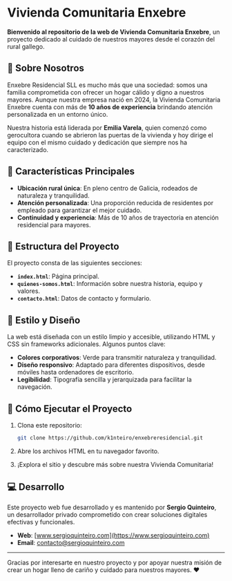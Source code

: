 # Vivienda Comunitaria Enxebre

**Bienvenido al repositorio de la web de Vivienda Comunitaria Enxebre**, un proyecto dedicado al cuidado de nuestros mayores desde el corazón del rural gallego.

## 🌟 Sobre Nosotros

Enxebre Residencial SLL es mucho más que una sociedad: somos una familia comprometida con ofrecer un hogar cálido y digno a nuestros mayores. Aunque nuestra empresa nació en 2024, la Vivienda Comunitaria Enxebre cuenta con más de **10 años de experiencia** brindando atención personalizada en un entorno único.

Nuestra historia está liderada por **Emilia Varela**, quien comenzó como gerocultora cuando se abrieron las puertas de la vivienda y hoy dirige el equipo con el mismo cuidado y dedicación que siempre nos ha caracterizado.

## 🏡 Características Principales

- **Ubicación rural única**: En pleno centro de Galicia, rodeados de naturaleza y tranquilidad.
- **Atención personalizada**: Una proporción reducida de residentes por empleado para garantizar el mejor cuidado.
- **Continuidad y experiencia**: Más de 10 años de trayectoria en atención residencial para mayores.

## 📂 Estructura del Proyecto

El proyecto consta de las siguientes secciones:

- **`index.html`**: Página principal.
- **`quienes-somos.html`**: Información sobre nuestra historia, equipo y valores.
- **`contacto.html`**: Datos de contacto y formulario.

## 🎨 Estilo y Diseño

La web está diseñada con un estilo limpio y accesible, utilizando HTML y CSS sin frameworks adicionales. Algunos puntos clave:

- **Colores corporativos**: Verde para transmitir naturaleza y tranquilidad.
- **Diseño responsivo**: Adaptado para diferentes dispositivos, desde móviles hasta ordenadores de escritorio.
- **Legibilidad**: Tipografía sencilla y jerarquizada para facilitar la navegación.

## 🚀 Cómo Ejecutar el Proyecto

1. Clona este repositorio:

   ```bash
   git clone https://github.com/k1nteiro/enxebreresidencial.git
   ```

2. Abre los archivos HTML en tu navegador favorito.

3. ¡Explora el sitio y descubre más sobre nuestra Vivienda Comunitaria!

## 💻 Desarrollo

Este proyecto web fue desarrollado y es mantenido por **Sergio Quinteiro**, un desarrollador privado comprometido con crear soluciones digitales efectivas y funcionales.

- **Web**: [www.sergioquinteiro.com](https://www.sergioquinteiro.com)
- **Email**: contacto@sergioquinteiro.com

---

Gracias por interesarte en nuestro proyecto y por apoyar nuestra misión de crear un hogar lleno de cariño y cuidado para nuestros mayores. ❤️
